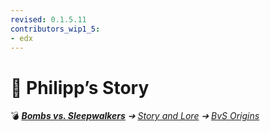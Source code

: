 ```yaml
---
revised: 0.1.5.11
contributors_wip1_5:
- edx
---
```


# 📁 Philipp’s Story

💣 ***[Bombs vs. Sleepwalkers](/README.md)** ➔ [Story and Lore](/story/readme.md) ➔ [BvS Origins](/story/bvso/readme.md)*
